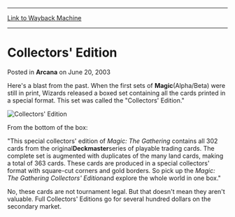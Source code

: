 
---
[Link to Wayback Machine](https://web.archive.org/web/20210208165333/https://magic.wizards.com/en/articles/archive/arcana/collectors-edition-2003-06-20)

[_metadata_:description]:- "Here's a blast from the past. When the first sets of Magic (Alpha/Beta) were still in print, Wizards released a boxed set containing all the cards printed in a special format. This set was called the `Collectors' Edition.`"
[_metadata_:generator]:- "Drupal 7 (http://drupal.org)"
[_metadata_:node]:- "353896"
[_metadata_:publish_date]:- "2003-06-20"
[_metadata_:source]:- "div-main-content"
[_metadata_:title]:- "Collectors' Edition"
[_metadata_:wayback_capture_timestamp]:- "2021-02-08 16:53:33"
[_metadata_:wayback_raw_url]:- "https://web.archive.org/web/20210208165333id_/https://magic.wizards.com/en/articles/archive/arcana/collectors-edition-2003-06-20"
[_metadata_:wayback_url]:- "https://magic.wizards.com/en/articles/archive/arcana/collectors-edition-2003-06-20"
---


Collectors' Edition
===================



 Posted in **Arcana**
 on June 20, 2003 










Here's a blast from the past. When the first sets of **Magic**(Alpha/Beta) were still in print, Wizards released a boxed set containing all the cards printed in a special format. This set was called the "Collectors' Edition."


![Collectors' Edition](https://media.wizards.com/legacy/global/images/mtgcom_arcana_373_pic1_en.jpg)


From the bottom of the box:


"This special collectors' edition of *Magic: The Gathering* contains all 302 cards from the original**Deckmaster**series of playable trading cards. The complete set is augmented with duplicates of the many land cards, making a total of 363 cards. These cards are produced in a special collectors' format with square-cut corners and gold borders. So pick up the *Magic: The Gathering Collectors' Edition*and explore the whole world in one box."


No, these cards are not tournament legal. But that doesn't mean they aren't valuable. Full Collectors' Editions go for several hundred dollars on the secondary market.







